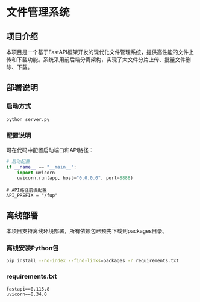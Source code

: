 # 文件管理系统

## 项目介绍

本项目是一个基于FastAPI框架开发的现代化文件管理系统，提供高性能的文件上传和下载功能。系统采用前后端分离架构，实现了大文件分片上传、批量文件删除、下载。

## 部署说明

### 启动方式

```bash
python server.py
```

### 配置说明

可在代码中配置启动端口和API路径：

```python
# 启动配置
if __name__ == "__main__":
    import uvicorn
    uvicorn.run(app, host="0.0.0.0", port=8888)
```

```
# API路径前缀配置
API_PREFIX = "/fup"
```

## 离线部署

本项目支持离线环境部署，所有依赖包已预先下载到packages目录。

### 离线安装Python包

```bash
pip install --no-index --find-links=packages -r requirements.txt
```

### requirements.txt

```
fastapi==0.115.8
uvicorn==0.34.0
```

